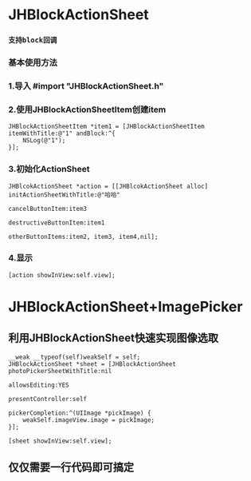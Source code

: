 # JHBlockActionSheet
### `支持block回调` 

### 基本使用方法

### 1.导入 #import "JHBlockActionSheet.h"

### 2.使用JHBlockActionSheetItem创建item
    JHBlockActionSheetItem *item1 = [JHBlockActionSheetItem itemWithTitle:@"1" andBlock:^{
        NSLog(@"1");
    }];

### 3.初始化ActionSheet
    JHBlcokActionSheet *action = [[JHBlcokActionSheet alloc] initActionSheetWithTitle:@"哈哈"
                                                                     cancelButtonItem:item3
                                                                destructiveButtonItem:item1
                                                                     otherButtonItems:item2, item3, item4,nil];

### 4.显示
    [action showInView:self.view];

# JHBlockActionSheet+ImagePicker

## 利用JHBlockActionSheet快速实现图像选取

    __weak __typeof(self)weakSelf = self;
    JHBlockActionSheet *sheet = [JHBlockActionSheet photoPickerSheetWithTitle:nil
                                                                allowsEditing:YES
                                                            presentController:self
                                                             pickerCompletion:^(UIImage *pickImage) {
        weakSelf.imageView.image = pickImage;
    }];
    
    [sheet showInView:self.view];
    
    
    
    
## 仅仅需要一行代码即可搞定
    

